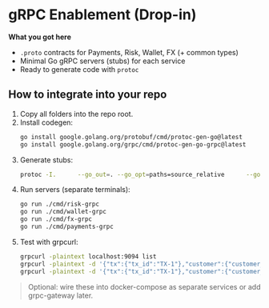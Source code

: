 # gRPC Enablement (Drop-in)

**What you got here**
- `.proto` contracts for Payments, Risk, Wallet, FX (+ common types)
- Minimal Go gRPC servers (stubs) for each service
- Ready to generate code with `protoc`

## How to integrate into your repo
1. Copy all folders into the repo root.
2. Install codegen:
   ```bash
   go install google.golang.org/protobuf/cmd/protoc-gen-go@latest
   go install google.golang.org/grpc/cmd/protoc-gen-go-grpc@latest
   ```
3. Generate stubs:
   ```bash
   protoc -I.      --go_out=. --go_opt=paths=source_relative      --go-grpc_out=. --go-grpc_opt=paths=source_relative      proto/common/v1/common.proto      proto/risk/v1/risk.proto      proto/wallet/v1/wallet.proto      proto/fx/v1/fx.proto      proto/payments/v1/payments.proto
   ```
4. Run servers (separate terminals):
   ```bash
   go run ./cmd/risk-grpc
   go run ./cmd/wallet-grpc
   go run ./cmd/fx-grpc
   go run ./cmd/payments-grpc
   ```
5. Test with grpcurl:
   ```bash
   grpcurl -plaintext localhost:9094 list
   grpcurl -plaintext -d '{"tx":{"tx_id":"TX-1"},"customer":{"customer_id":"C1"},"amount":{"currency":1,"amount":1200}}' localhost:9094 risk.v1.RiskService/Score
   grpcurl -plaintext -d '{"tx":{"tx_id":"TX-1"},"customer":{"customer_id":"C1"},"account":{"account_id":"ACC-1"},"amount":{"currency":1,"amount":10},"settlement_currency":2}' localhost:9091 payments.v1.PaymentsService/CreatePayment
   ```

> Optional: wire these into docker-compose as separate services or add grpc-gateway later.
